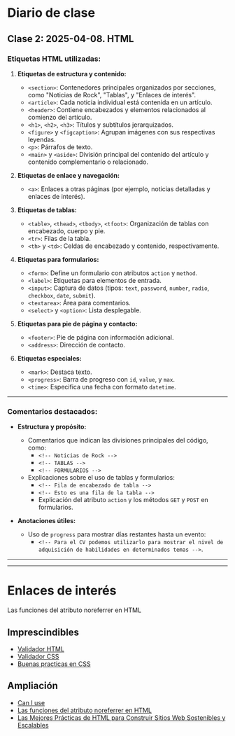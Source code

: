 # Diario de clase


## Clase 2: 2025-04-08. HTML

### Etiquetas HTML utilizadas:

1. **Etiquetas de estructura y contenido:**
   - `<section>`: Contenedores principales organizados por secciones, como "Noticias de Rock", "Tablas", y "Enlaces de interés".
   - `<article>`: Cada noticia individual está contenida en un artículo.
   - `<header>`: Contiene encabezados y elementos relacionados al comienzo del artículo.
   - `<h1>`, `<h2>`, `<h3>`: Títulos y subtítulos jerarquizados.
   - `<figure>` y `<figcaption>`: Agrupan imágenes con sus respectivas leyendas.
   - `<p>`: Párrafos de texto.
   - `<main>` y `<aside>`: División principal del contenido del artículo y contenido complementario o relacionado.

2. **Etiquetas de enlace y navegación:**
   - `<a>`: Enlaces a otras páginas (por ejemplo, noticias detalladas y enlaces de interés).

3. **Etiquetas de tablas:**
   - `<table>`, `<thead>`, `<tbody>`, `<tfoot>`: Organización de tablas con encabezado, cuerpo y pie.
   - `<tr>`: Filas de la tabla.
   - `<th>` y `<td>`: Celdas de encabezado y contenido, respectivamente.

4. **Etiquetas para formularios:**
   - `<form>`: Define un formulario con atributos `action` y `method`.
   - `<label>`: Etiquetas para elementos de entrada.
   - `<input>`: Captura de datos (tipos: `text`, `password`, `number`, `radio`, `checkbox`, `date`, `submit`).
   - `<textarea>`: Área para comentarios.
   - `<select>` y `<option>`: Lista desplegable.

5. **Etiquetas para pie de página y contacto:**
   - `<footer>`: Pie de página con información adicional.
   - `<address>`: Dirección de contacto.

6. **Etiquetas especiales:**
   - `<mark>`: Destaca texto.
   - `<progress>`: Barra de progreso con `id`, `value`, y `max`.
   - `<time>`: Especifica una fecha con formato `datetime`.

---

### Comentarios destacados:

- **Estructura y propósito:** 
   - Comentarios que indican las divisiones principales del código, como:
     - `<!-- Noticias de Rock -->`
     - `<!-- TABLAS -->`
     - `<!-- FORMULARIOS -->`
   - Explicaciones sobre el uso de tablas y formularios:
     - `<!-- Fila de encabezado de tabla -->`
     - `<!-- Esto es una fila de la tabla -->`
     - Explicación del atributo `action` y los métodos `GET` y `POST` en formularios.

- **Anotaciones útiles:**
   - Uso de `progress` para mostrar días restantes hasta un evento:
     - `<!-- Para el CV podemos utilizarlo para mostrar el nivel de adquisición de habilidades en determinados temas -->`.



---
---

# Enlaces de interés
Las funciones del atributo noreferrer en HTML
## Imprescindibles
- [Validador HTML](https://validator.w3.org/)
- [Validador CSS](https://jigsaw.w3.org/css-validator/)
- [Buenas practicas en CSS](https://dev.to/marskdev/buenas-practicas-en-css-4a8d)


## Ampliación
- [Can I use](https://caniuse.com/)
- [Las funciones del atributo noreferrer en HTML](https://keepcoding.io/blog/atributo-noreferrer-en-html/#%C2%BFPor_que_usar_rel%C2%BBnoreferrer%C2%BB)
- [Las Mejores Prácticas de HTML para Construir Sitios Web Sostenibles y Escalables](https://kinsta.com/es/blog/mejores-practicas-html/#las-mejores-prcticas-html-para-diseos)